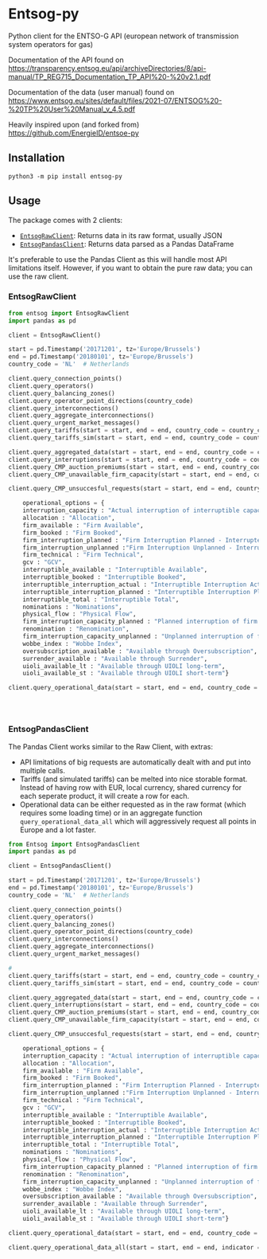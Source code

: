 # Entsog-py
Python client for the ENTSO-G API (european network of transmission system operators for gas)

Documentation of the API found on https://transparency.entsog.eu/api/archiveDirectories/8/api-manual/TP_REG715_Documentation_TP_API%20-%20v2.1.pdf

Documentation of the data (user manual) found on https://www.entsog.eu/sites/default/files/2021-07/ENTSOG%20-%20TP%20User%20Manual_v_4.5.pdf

Heavily inspired upon (and forked from) https://github.com/EnergieID/entsoe-py 

## Installation
```
python3 -m pip install entsog-py
```

## Usage
The package comes with 2 clients:
- [`EntsogRawClient`](#EntsogRawClient): Returns data in its raw format, usually JSON
- [`EntsogPandasClient`](#EntsogPandasClient): Returns data parsed as a Pandas DataFrame

It's preferable to use the Pandas Client as this will handle most API limitations itself. However, if you want to obtain the pure raw data; you can use the raw client.

### <a name="EntsogRawClient"></a>EntsogRawClient
```python
from entsog import EntsogRawClient
import pandas as pd

client = EntsogRawClient()

start = pd.Timestamp('20171201', tz='Europe/Brussels')
end = pd.Timestamp('20180101', tz='Europe/Brussels')
country_code = 'NL'  # Netherlands

client.query_connection_points()
client.query_operators()
client.query_balancing_zones()
client.query_operator_point_directions(country_code)
client.query_interconnections()
client.query_aggregate_interconnections()
client.query_urgent_market_messages()
client.query_tariffs(start = start, end = end, country_code = country_code)
client.query_tariffs_sim(start = start, end = end, country_code = country_code)

client.query_aggregated_data(start = start, end = end, country_code = country_code)
client.query_interruptions(start = start, end = end, country_code = country_code)
client.query_CMP_auction_premiums(start = start, end = end, country_code = country_code)
client.query_CMP_unavailable_firm_capacity(start = start, end = end, country_code = country_code)

client.query_CMP_unsuccesful_requests(start = start, end = end, country_code = country_code)

    operational_options = {   
    interruption_capacity : "Actual interruption of interruptible capacity",
    allocation : "Allocation",
    firm_available : "Firm Available",
    firm_booked : "Firm Booked",
    firm_interruption_planned : "Firm Interruption Planned - Interrupted",
    firm_interruption_unplanned :"Firm Interruption Unplanned - Interrupted",
    firm_technical : "Firm Technical",
    gcv : "GCV",
    interruptible_available : "Interruptible Available",
    interruptible_booked : "Interruptible Booked",
    interruptible_interruption_actual : "Interruptible Interruption Actual – Interrupted",
    interruptible_interruption_planned : "Interruptible Interruption Planned - Interrupted",
    interruptible_total : "Interruptible Total",
    nominations : "Nominations",
    physical_flow : "Physical Flow",
    firm_interruption_capacity_planned : "Planned interruption of firm capacity",
    renomination : "Renomination",
    firm_interruption_capacity_unplanned : "Unplanned interruption of firm capacity",
    wobbe_index : "Wobbe Index",
    oversubscription_available : "Available through Oversubscription",
    surrender_available : "Available through Surrender",
    uioli_available_lt : "Available through UIOLI long-term",
    uioli_available_st : "Available through UIOLI short-term"}

client.query_operational_data(start = start, end = end, country_code = country_code, indicator = ['renomination', 'physical_flow'])





```

### <a name="EntsogPandasClient"></a>EntsogPandasClient
The Pandas Client works similar to the Raw Client, with extras:
- API limitations of big requests are automatically dealt with and put into multiple calls.
- Tariffs (and simulated tariffs) can be melted into nice storable format. Instead of having row with EUR, local currency, shared currency for each seperate product, it will create a row for each.
- Operational data can be either requested as in the raw format (which requires some loading time) or in an aggregate function `query_operational_data_all` which will aggressively request all points in Europe and a lot faster.

```python
from Entsog import EntsogPandasClient
import pandas as pd

client = EntsogPandasClient()

start = pd.Timestamp('20171201', tz='Europe/Brussels')
end = pd.Timestamp('20180101', tz='Europe/Brussels')
country_code = 'NL'  # Netherlands

client.query_connection_points()
client.query_operators()
client.query_balancing_zones()
client.query_operator_point_directions(country_code)
client.query_interconnections()
client.query_aggregate_interconnections()
client.query_urgent_market_messages()

# 
client.query_tariffs(start = start, end = end, country_code = country_code, melt = True)
client.query_tariffs_sim(start = start, end = end, country_code = country_code, melt = True)

client.query_aggregated_data(start = start, end = end, country_code = country_code)
client.query_interruptions(start = start, end = end, country_code = country_code)
client.query_CMP_auction_premiums(start = start, end = end, country_code = country_code)
client.query_CMP_unavailable_firm_capacity(start = start, end = end, country_code = country_code)

client.query_CMP_unsuccesful_requests(start = start, end = end, country_code = country_code)

    operational_options = {   
    interruption_capacity : "Actual interruption of interruptible capacity",
    allocation : "Allocation",
    firm_available : "Firm Available",
    firm_booked : "Firm Booked",
    firm_interruption_planned : "Firm Interruption Planned - Interrupted",
    firm_interruption_unplanned :"Firm Interruption Unplanned - Interrupted",
    firm_technical : "Firm Technical",
    gcv : "GCV",
    interruptible_available : "Interruptible Available",
    interruptible_booked : "Interruptible Booked",
    interruptible_interruption_actual : "Interruptible Interruption Actual – Interrupted",
    interruptible_interruption_planned : "Interruptible Interruption Planned - Interrupted",
    interruptible_total : "Interruptible Total",
    nominations : "Nominations",
    physical_flow : "Physical Flow",
    firm_interruption_capacity_planned : "Planned interruption of firm capacity",
    renomination : "Renomination",
    firm_interruption_capacity_unplanned : "Unplanned interruption of firm capacity",
    wobbe_index : "Wobbe Index",
    oversubscription_available : "Available through Oversubscription",
    surrender_available : "Available through Surrender",
    uioli_available_lt : "Available through UIOLI long-term",
    uioli_available_st : "Available through UIOLI short-term"}

client.query_operational_data(start = start, end = end, country_code = country_code, indicator = ['renomination', 'physical_flow'])

client.query_operational_data_all(start = start, end = end, indicator = ['renomination', 'physical_flow'])

```